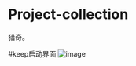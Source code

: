 # Project-collection
猎奇。

#keep启动界面
![image](https://github.com/0bin/Project-collection/blob/master/BBBKeep/BBBKeep/keep.gif)
